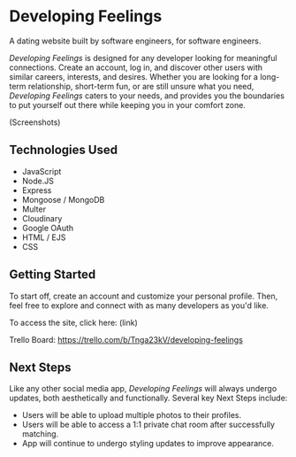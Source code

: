 # Developing Feelings
A dating website built by software engineers, for software engineers. 

*Developing Feelings* is designed for any developer looking for meaningful connections. Create an account, log in, and discover other users with similar careers, interests, and desires. Whether you are looking for a long-term relationship, short-term fun, or are still unsure what you need, *Developing Feelings* caters to your needs, and provides you the boundaries to put yourself out there while keeping you in your comfort zone. 

(Screenshots)

## Technologies Used
- JavaScript
- Node.JS
- Express
- Mongoose / MongoDB
- Multer
- Cloudinary
- Google OAuth
- HTML / EJS
- CSS

## Getting Started
To start off, create an account and customize your personal profile. Then, feel free to explore and connect with as many developers as you'd like. 

To access the site, click here: (link)

Trello Board: https://trello.com/b/Tnga23kV/developing-feelings 

## Next Steps
Like any other social media app, *Developing Feelings* will always undergo updates, both aesthetically and functionally. Several key Next Steps include:

- Users will be able to upload multiple photos to their profiles. 
- Users will be able to access a 1:1 private chat room after successfully matching.
- App will continue to undergo styling updates to improve appearance. 